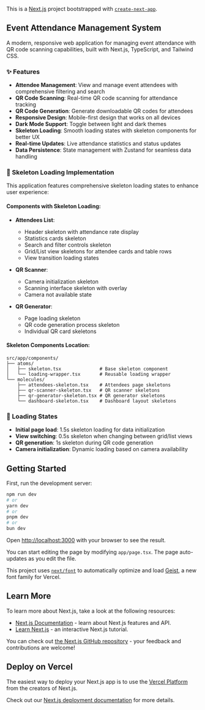 This is a [Next.js](https://nextjs.org) project bootstrapped with [`create-next-app`](https://nextjs.org/docs/app/api-reference/cli/create-next-app).

## Event Attendance Management System

A modern, responsive web application for managing event attendance with QR code scanning capabilities, built with Next.js, TypeScript, and Tailwind CSS.

### ✨ Features

- **Attendee Management**: View and manage event attendees with comprehensive filtering and search
- **QR Code Scanning**: Real-time QR code scanning for attendance tracking
- **QR Code Generation**: Generate downloadable QR codes for attendees
- **Responsive Design**: Mobile-first design that works on all devices
- **Dark Mode Support**: Toggle between light and dark themes
- **Skeleton Loading**: Smooth loading states with skeleton components for better UX
- **Real-time Updates**: Live attendance statistics and status updates
- **Data Persistence**: State management with Zustand for seamless data handling

### 🚀 Skeleton Loading Implementation

This application features comprehensive skeleton loading states to enhance user experience:

#### Components with Skeleton Loading:
- **Attendees List**: 
  - Header skeleton with attendance rate display
  - Statistics cards skeleton
  - Search and filter controls skeleton
  - Grid/List view skeletons for attendee cards and table rows
  - View transition loading states

- **QR Scanner**: 
  - Camera initialization skeleton
  - Scanning interface skeleton with overlay
  - Camera not available state

- **QR Generator**: 
  - Page loading skeleton
  - QR code generation process skeleton
  - Individual QR card skeletons

#### Skeleton Components Location:
```
src/app/components/
├── atoms/
│   ├── skeleton.tsx              # Base skeleton component
│   └── loading-wrapper.tsx       # Reusable loading wrapper
└── molecules/
    ├── attendees-skeleton.tsx    # Attendees page skeletons
    ├── qr-scanner-skeleton.tsx   # QR scanner skeletons
    ├── qr-generator-skeleton.tsx # QR generator skeletons
    └── dashboard-skeleton.tsx    # Dashboard layout skeletons
```

### 🎯 Loading States
- **Initial page load**: 1.5s skeleton loading for data initialization
- **View switching**: 0.5s skeleton when changing between grid/list views
- **QR generation**: 1s skeleton during QR code generation
- **Camera initialization**: Dynamic loading based on camera availability

## Getting Started

First, run the development server:

```bash
npm run dev
# or
yarn dev
# or
pnpm dev
# or
bun dev
```

Open [http://localhost:3000](http://localhost:3000) with your browser to see the result.

You can start editing the page by modifying `app/page.tsx`. The page auto-updates as you edit the file.

This project uses [`next/font`](https://nextjs.org/docs/app/building-your-application/optimizing/fonts) to automatically optimize and load [Geist](https://vercel.com/font), a new font family for Vercel.

## Learn More

To learn more about Next.js, take a look at the following resources:

- [Next.js Documentation](https://nextjs.org/docs) - learn about Next.js features and API.
- [Learn Next.js](https://nextjs.org/learn) - an interactive Next.js tutorial.

You can check out [the Next.js GitHub repository](https://github.com/vercel/next.js) - your feedback and contributions are welcome!

## Deploy on Vercel

The easiest way to deploy your Next.js app is to use the [Vercel Platform](https://vercel.com/new?utm_medium=default-template&filter=next.js&utm_source=create-next-app&utm_campaign=create-next-app-readme) from the creators of Next.js.

Check out our [Next.js deployment documentation](https://nextjs.org/docs/app/building-your-application/deploying) for more details.
